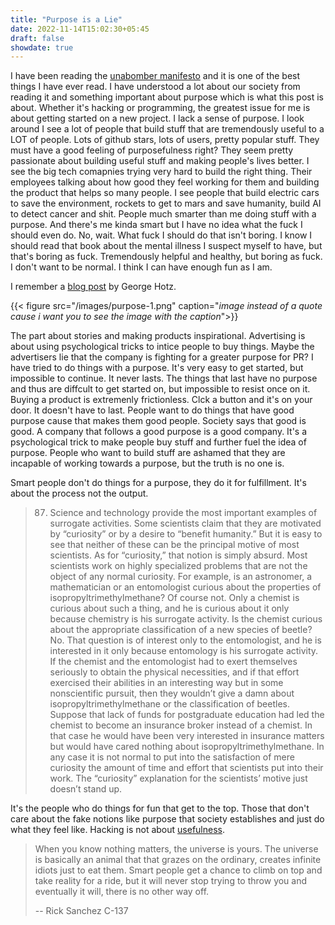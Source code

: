 ```yaml
---
title: "Purpose is a Lie"
date: 2022-11-14T15:02:30+05:45
draft: false
showdate: true
---
```


I have been reading the [unabomber
manifesto](https://www.washingtonpost.com/wp-srv/national/longterm/unabomber/manifesto.text.htm)
and it is one of the best things I have ever read. I have understood a lot
about our society from reading it and something important about purpose which
is what this post is about. Whether it's hacking or programming, the greatest
issue for me is about getting started on a new project. I lack a sense
of purpose. I look around I see a lot of people that build stuff that are
tremendously useful to a LOT of people. Lots of github stars, lots of users,
pretty popular stuff. They must have a good feeling of purposefulness right?
They seem pretty passionate about building useful stuff and making people's
lives better. I see the big tech comapnies trying very hard to build the right
thing. Their employees talking about how good they feel working for them and
building the product that helps so many people. I see people that build
electric cars to save the environment, rockets to get to mars and save humanity,
build AI to detect cancer and shit. People much smarter than me
doing stuff with a purpose. And there's me kinda smart but I have no idea what
the fuck I should even do. No, wait. What fuck I should do that isn't boring. I
know I should read that book about the mental illness I suspect myself to have,
but that's boring as fuck. Tremendously helpful and healthy, but boring as
fuck. I don't want to be normal. I think I can have enough fun as I am.

I remember a [blog post](https://blog.comma.ai/a-100x-investment-part-2/) by
George Hotz.

{{< figure src="/images/purpose-1.png" caption="*image instead of a quote cause i want you to see the image with the caption*">}}

The part about stories and making products inspirational. Advertising is
about using psychological tricks to intice people to buy things. Maybe
the advertisers lie that the company is fighting for a greater purpose
for PR? I have tried to do things with a purpose. It's very easy to get
started, but impossible to continue. It never lasts. The things that
last have no purpose and thus are diffcult to get started on, but
impossible to resist once on it. Buying a product is extremenly
frictionless. Clck a button and it's on your door. It doesn't have to
last. People want to do things that have good purpose cause that makes
them good people. Society says that good is good. A company that follows
a good purpose is a good company. It's a psychological trick to make
people buy stuff and further fuel the idea of purpose. People who want
to build stuff are ashamed that they are incapable of working towards a
purpose, but the truth is no one is.

Smart people don't do things for a purpose, they do it for fulfillment.
It's about the process not the output.

> 87. Science and technology provide the most important examples of surrogate
>     activities. Some scientists claim that they are motivated by “curiosity”
>     or by a desire to “benefit humanity.” But it is easy to see that neither
>     of these can be the principal motive of most scientists. As for
>     “curiosity,” that notion is simply absurd. Most scientists work on highly
>     specialized problems that are not the object of any normal curiosity. For
>     example, is an astronomer, a mathematician or an entomologist curious
>     about the properties of isopropyltrimethylmethane? Of course not. Only a
>     chemist is curious about such a thing, and he is curious about it only
>     because chemistry is his surrogate activity. Is the chemist curious about
>     the appropriate classification of a new species of beetle? No. That
>     question is of interest only to the entomologist, and he is interested in
>     it only because entomology is his surrogate activity. If the chemist and
>     the entomologist had to exert themselves seriously to obtain the physical
>     necessities, and if that effort exercised their abilities in an
>     interesting way but in some nonscientific pursuit, then they wouldn’t
>     give a damn about isopropyltrimethylmethane or the classification of
>     beetles. Suppose that lack of funds for postgraduate education had led
>     the chemist to become an insurance broker instead of a chemist. In that
>     case he would have been very interested in insurance matters but would
>     have cared nothing about isopropyltrimethylmethane. In any case it is not
>     normal to put into the satisfaction of mere curiosity the amount of time
>     and effort that scientists put into their work. The “curiosity”
>     explanation for the scientists’ motive just doesn’t stand up.

It's the people who do things for fun that get to the top. Those that
don't care about the fake notions like purpose that society establishes
and just do what they feel like. Hacking is not about
[usefulness](https://stallman.org/articles/on-hacking.html).

> When you know nothing matters, the universe is yours. The universe is basically
> an animal that that grazes on the ordinary, creates infinite idiots just to eat
> them. Smart people get a chance to climb on top and take reality for a ride, but
> it will never stop trying to throw you and eventually it will, there is no other
> way off.
>
> -- Rick Sanchez C-137
